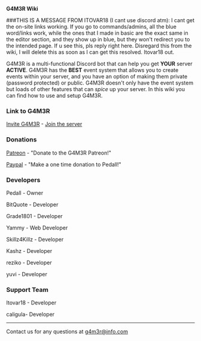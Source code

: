 [](/info@g4m3r.xyz)    **G4M3R Wiki**
<!-- notoc -->

###THIS IS A MESSAGE FROM ITOVAR18 (I cant use discord atm): I cant get the on-site links working. If you go to commands/admins, all the blue word/links work, while the ones that I made in basic are the exact same in the editor section, and they show up in blue, but they won't redirect you to the intended page. If u see this, pls reply right here. Disregard this from the wiki, I will delete this as soon as I can get this resolved. Itovar18 out. 

G4M3R is a multi-functional Discord bot that can help you get **YOUR** server **ACTIVE**. G4M3R has the **BEST** event system that allows you to create events within your server, and you have an option of making them private (password protected) or public. G4M3R doesn't only have the event system but loads of other features that can _spice_ up your server. In this wiki you can find how to use and setup G4M3R.

### Link to G4M3R

[Invite G4M3R](https://discordapp.com/oauth2/authorize?&client_id=270010330782892032&scope=bot) - [Join the server](https://discord.gg/mtJyQjW)   

### Donations

[Patreon](https://www.patreon.com/g4m3r) - "Donate to the G4M3R Patreon!" 

[Paypal](https://www.paypal.me/pedall) - "Make a one time donation to Pedall!"

### Developers

Pedall - Owner

BitQuote - Developer

Grade1801 - Developer

Yammy - Web Developer

Skillz4Killz - Developer

Kashz - Developer

reziko - Developer

yuvi - Developer

### Support Team

Itovar18 - Developer

caligula- Developer

___
Contact us for any questions at g4m3r@info.com
